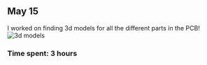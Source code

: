 ## May 15
I worked on finding 3d models for all the different parts in the PCB!
![3d models](https://hc-cdn.hel1.your-objectstorage.com/s/v3/0a3ce8fa8debb64c99c0d019e532becb71c16da0_image.png)

### Time spent: 3 hours